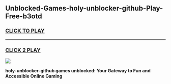 
## Unblocked-Games-holy-unblocker-github-Play-Free-b3otd
<h3>
<a href="https://premium76.site?title=holy-unblocker-github&ref=18A1">CLICK TO PLAY</a></h3>
<hr>

<h3>
<a href="https://premium76.site?title=holy-unblocker-github&ref=18A1">CLICK 2 PLAY</a>
  
</h3>

<a href="https://premium76.site?title=holy-unblocker-github&ref=18A1"><img src="https://clearcache.store/games.png"></a>


**holy-unblocker-github games unblocked: Your Gateway to Fun and Accessible Online Gaming**
